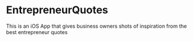 # EntrepreneurQuotes
This is an iOS App that gives business owners shots of inspiration from the best entrepreneur quotes

